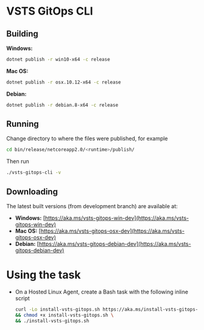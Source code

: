 # VSTS GitOps CLI

## Building

**Windows:**

```sh
dotnet publish -r win10-x64 -c release
```

**Mac OS:**

```sh
dotnet publish -r osx.10.12-x64 -c release
```

**Debian:**

```sh
dotnet publish -r debian.8-x64 -c release
```

## Running

Change directory to where the files were published, for example

```sh
cd bin/release/netcoreapp2.0/<runtime>/publish/
```

Then run

```sh
./vsts-gitops-cli -v
```

## Downloading

The latest built versions (from development branch) are available at:

- **Windows:** [https://aka.ms/vsts-gitops-win-dev](https://aka.ms/vsts-gitops-win-dev)
- **Mac OS:** [https://aka.ms/vsts-gitops-osx-dev](https://aka.ms/vsts-gitops-osx-dev)
- **Debian:** [https://aka.ms/vsts-gitops-debian-dev](https://aka.ms/vsts-gitops-debian-dev)

# Using the task

- On a Hosted Linux Agent, create a Bash task with the following inline script

  ```sh
  curl -Lo install-vsts-gitops.sh https://aka.ms/install-vsts-gitops-debian \
  && chmod +x install-vsts-gitops.sh \
  && ./install-vsts-gitops.sh
  ```